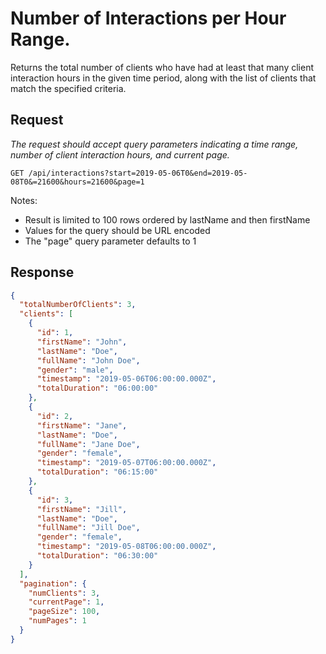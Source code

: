# Number of Interactions per Hour Range.

Returns the total number of clients who have had at least that many client interaction hours in the given time period, along with the list of clients that match the specified criteria.

## Request

_The request should accept query parameters indicating a time range, number of client interaction hours, and current page._

```http
GET /api/interactions?start=2019-05-06T0&end=2019-05-08T0&=21600&hours=21600&page=1
```

Notes:

- Result is limited to 100 rows ordered by lastName and then firstName
- Values for the query should be URL encoded
- The "page" query parameter defaults to 1

## Response

```json
{
  "totalNumberOfClients": 3,
  "clients": [
    {
      "id": 1,
      "firstName": "John",
      "lastName": "Doe",
      "fullName": "John Doe",
      "gender": "male",
      "timestamp": "2019-05-06T06:00:00.000Z",
      "totalDuration": "06:00:00"
    },
    {
      "id": 2,
      "firstName": "Jane",
      "lastName": "Doe",
      "fullName": "Jane Doe",
      "gender": "female",
      "timestamp": "2019-05-07T06:00:00.000Z",
      "totalDuration": "06:15:00"
    },
    {
      "id": 3,
      "firstName": "Jill",
      "lastName": "Doe",
      "fullName": "Jill Doe",
      "gender": "female",
      "timestamp": "2019-05-08T06:00:00.000Z",
      "totalDuration": "06:30:00"
    }
  ],
  "pagination": {
    "numClients": 3,
    "currentPage": 1,
    "pageSize": 100,
    "numPages": 1
  }
}
```
